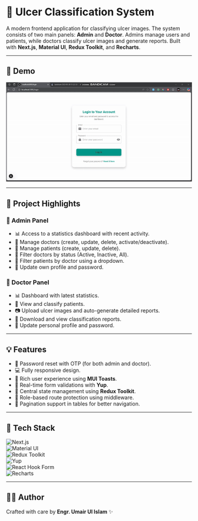 # 🧠 Ulcer Classification System

A modern frontend application for classifying ulcer images. The system consists of two main panels: **Admin** and **Doctor**. Admins manage users and patients, while doctors classify ulcer images and generate reports. Built with **Next.js**, **Material UI**, **Redux Toolkit**, and **Recharts**.

---

## 🎥 Demo

![Demo](/src/assets/images/gif.gif)

---

## 🏢 Project Highlights

### 📄 Admin Panel

- 📊 Access to a statistics dashboard with recent activity.
- 📅 Manage doctors (create, update, delete, activate/deactivate).
- 📅 Manage patients (create, update, delete).
- 🔄 Filter doctors by status (Active, Inactive, All).
- 🔄 Filter patients by doctor using a dropdown.
- 🔑 Update own profile and password.

### 💼 Doctor Panel

- 📊 Dashboard with latest statistics.
- 📄 View and classify patients.
- 📷 Upload ulcer images and auto-generate detailed reports.
- 🔹 Download and view classification reports.
- 🔑 Update personal profile and password.

---

## 💡 Features

- 📧 Password reset with OTP (for both admin and doctor).
- 💻 Fully responsive design.
- 🎉 Rich user experience using **MUI Toasts**.
- 🔢 Real-time form validations with **Yup**.
- 🧰 Central state management using **Redux Toolkit**.
- 🔐 Role-based route protection using middleware.
- 🔢 Pagination support in tables for better navigation.

---

## 🚀 Tech Stack

![Next.js](https://img.shields.io/badge/Next.js-000?style=for-the-badge&logo=next.js&logoColor=white)  
![Material UI](https://img.shields.io/badge/MUI-007FFF?style=for-the-badge&logo=mui&logoColor=white)  
![Redux Toolkit](https://img.shields.io/badge/Redux_Toolkit-593D88?style=for-the-badge&logo=redux&logoColor=white)  
![Yup](https://img.shields.io/badge/Yup-29B6F6?style=for-the-badge&logo=javascript&logoColor=white)  
![React Hook Form](https://img.shields.io/badge/React_Hook_Form-EC5990?style=for-the-badge&logo=reacthookform&logoColor=white)  
![Recharts](https://img.shields.io/badge/Recharts-FC4445?style=for-the-badge&logo=chart.js&logoColor=white)

---

## 👨‍💼 Author

Crafted with care by **Engr. Umair Ul Islam** ✨
